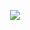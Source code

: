 <p align="center">
<img src="https://imgur.com/a/jlK0gJ9" >
</p>

<!--stackedit_data:
eyJoaXN0b3J5IjpbLTIwODMyNDY3NTgsMTU3NjA3OTIzNl19
-->